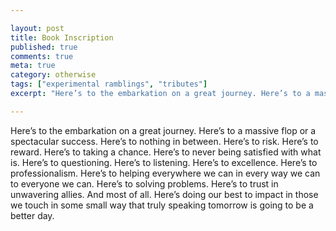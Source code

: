 ```yaml
---

layout: post
title: Book Inscription
published: true
comments: true
meta: true
category: otherwise
tags: ["experimental ramblings", "tributes"]
excerpt: "Here’s to the embarkation on a great journey. Here’s to a massive flop or a spectacular success. Here’s to nothing in between. Here’s to risk. Here’s to reward. Here’s to taking a chance. Here’s to never being satisfied with what is. Here’s to questioning. Here’s to listening. Here’s to excellence. Here’s to professionalism. Here’s to helping everywhere we can in every way we can to everyone we can. Here’s to solving problems. Here’s to trust in unwavering allies. And most of all. Here’s doing our best to impact in those we touch in some small way that truly speaking tomorrow is going to be a better day."

---
```


Here’s to the embarkation on a great journey. Here’s to a massive flop or a spectacular success. Here’s to nothing in between. Here’s to risk. Here’s to reward. Here’s to taking a chance. Here’s to never being satisfied with what is. Here’s to questioning. Here’s to listening. Here’s to excellence. Here’s to professionalism. Here’s to helping everywhere we can in every way we can to everyone we can. Here’s to solving problems. Here’s to trust in unwavering allies. And most of all. Here’s doing our best to impact in those we touch in some small way that truly speaking tomorrow is going to be a better day.
